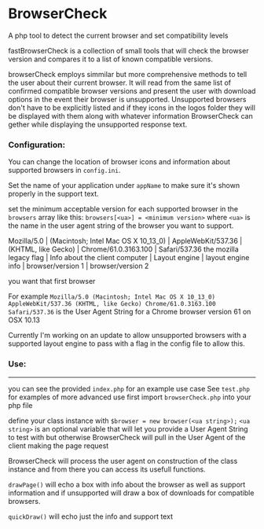 # BrowserCheck
A php tool to detect the current browser and set compatibility levels

fastBrowserCheck is a collection of small tools that will check the browser version and compares it to a list of known compatible versions.

browserCheck employs simmilar but more comprehensive methods to tell the user about their current browser.
It will read from the same list of confirmed compatible browser versions and present the user with download options in the event their browser is unsupported.
Unsupported browsers don't have to be explicitly listed and if they icons in the logos folder they will be displayed with them along with whatever information BrowserCheck can gether while displaying the unsupported response text.

### Configuration:
You can change the location of browser icons and information about supported browsers in `config.ini`.

Set the name of your application under `appName` to make sure it's shown properly in the support text.

set the minimum acceptable version for each supported browser in the `browsers` array like this: `browsers[<ua>] = <minimum version>` where `<ua>` is the name in the user agent string of the browser you want to support.

Mozilla/5.0 | (Macintosh; Intel Mac OS X 10_13_0) | AppleWebKit/537.36 | (KHTML, like Gecko) | Chrome/61.0.3163.100 | Safari/537.36
the mozilla legacy flag | Info about the client computer | Layout engine | layout engine info | browser/version 1 | browser/version 2

you want that first browser 

For example `Mozilla/5.0 (Macintosh; Intel Mac OS X 10_13_0) AppleWebKit/537.36 (KHTML, like Gecko) Chrome/61.0.3163.100 Safari/537.36` is the User Agent String for a Chrome browser version 61 on OSX 10.13

Currently I'm working on an update to allow unsupported browsers with a supported layout engine to pass with a flag in the config file to allow this.

### Use:
___
you can see the provided `index.php` for an example use case
See `test.php` for examples of more advanced use
first import `browserCheck.php` into your php file

define your class instance with `$browser = new browser(<ua string>);`
`<ua string>` is an optional variable that will let you provide a User Agent String to test with but otherwise BrowserCheck will pull in the User Agent of the client making the page request

BrowserCheck will process the user agent on construction of the class instance and from there you can access its usefull functions. 

`drawPage()` will echo a box with info about the browser as well as support information and if unsupported will draw a box of downloads for compatible browsers.

`quickDraw()` will echo just the info and support text



